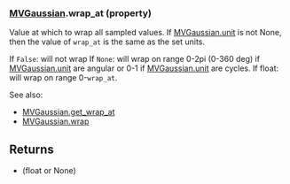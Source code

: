 ### [MVGaussian](MVGaussian.md).wrap_at (property)




Value at which to wrap all sampled values.  If [MVGaussian.unit](MVGaussian.unit.md) is not None,
then the value of `wrap_at` is the same as the set units.

If `False`: will not wrap
If `None`: will wrap on range 0-2pi (0-360 deg) if [MVGaussian.unit](MVGaussian.unit.md) are angular
    or 0-1 if [MVGaussian.unit](MVGaussian.unit.md) are cycles.
If float: will wrap on range 0-`wrap_at`.

See also:

* [MVGaussian.get_wrap_at](MVGaussian.get_wrap_at.md)
* [MVGaussian.wrap](MVGaussian.wrap.md)

Returns
---------
* (float or None)

